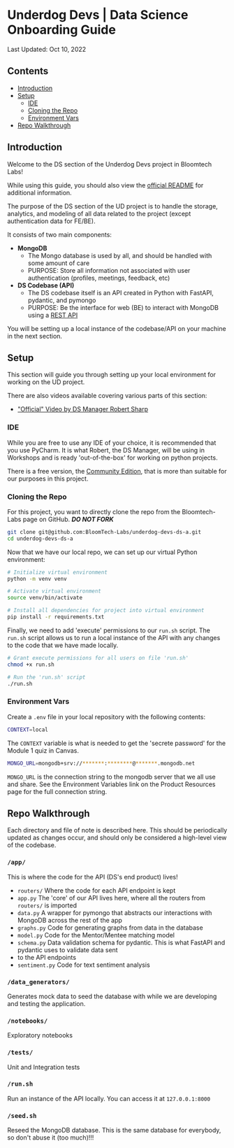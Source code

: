 # Underdog Devs | Data Science Onboarding Guide
Last Updated: Oct 10, 2022

## Contents
- [Introduction](#introduction)
- [Setup](#setup)
  - [IDE](#ide)
  - [Cloning the Repo](#cloning-the-repo) 
  - [Environment Vars](#environment-vars)
- [Repo Walkthrough](#repo-walkthrough)

## Introduction
Welcome to the DS section of the Underdog Devs project in Bloomtech Labs!

While using this guide, you should also view the 
[official README](https://github.com/BloomTech-Labs/underdog-devs-ds-a/blob/main/README.md) for additional information.

The purpose of the DS section of the UD project is to handle the storage, analytics, and modeling of all data related
to the project (except authentication data for FE/BE).

It consists of two main components:
- **MongoDB**
  - The Mongo database is used by all, and should be handled with some amount of care
  - PURPOSE: Store all information not associated with user authentication (profiles, meetings, feedback, etc)
- **DS Codebase (API)**
  - The DS codebase itself is an API created in Python with FastAPI, pydantic, and pymongo
  - PURPOSE: Be the interface for web (BE) to interact with MongoDB using a 
  [REST API](https://medium.com/@mwaysolutions/10-best-practices-for-better-restful-api-cbe81b06f291)

You will be setting up a local instance of the codebase/API on your machine in the next section.

## Setup
This section will guide you through setting up your local environment for working on the UD project.

There are also videos available covering various parts of this section:
- ["Official" Video by DS Manager Robert Sharp](https://www.youtube.com/watch?v=R6nxaN0HegA)

### IDE
While you are free to use any IDE of your choice, it is recommended that you use PyCharm. It is what Robert, the
DS Manager, will be using in Workshops and is ready 'out-of-the-box' for working on python projects.

There is a free version, the [Community Edition](https://www.jetbrains.com/pycharm/download/), that is more than 
suitable for our purposes in this project.

### Cloning the Repo
For this project, you want to directly clone the repo from the Bloomtech-Labs page on GitHub. ***DO NOT FORK***

```bash
git clone git@github.com:BloomTech-Labs/underdog-devs-ds-a.git
cd underdog-devs-ds-a
```

Now that we have our local repo, we can set up our virtual Python environment:

```bash
# Initialize virtual environment
python -m venv venv

# Activate virtual environment
source venv/bin/activate

# Install all dependencies for project into virtual environment
pip install -r requirements.txt
```

Finally, we need to add 'execute' permissions to our `run.sh` script. The `run.sh` script allows us to run a local
instance of the API with any changes to the code that we have made locally.

```bash
# Grant execute permissions for all users on file 'run.sh'
chmod +x run.sh

# Run the 'run.sh' script
./run.sh
```


### Environment Vars
Create a `.env` file in your local repository with the following contents:
```bash
CONTEXT=local
```
The `CONTEXT` variable is what is needed to get the 'secrete password' for the Module 1 quiz in Canvas.

```bash
MONGO_URL=mongodb+srv://*******:********@*******.mongodb.net
```
`MONGO_URL` is the connection string to the mongodb server that we all use and share. See the Environment Variables
link on the Product Resources page for the full connection string.


## Repo Walkthrough
Each directory and file of note is described here. This should be periodically updated as changes occur, and should
only be considered a high-level view of the codebase.

### `/app/`
This is where the code for the API (DS's end product) lives!
  - `routers/` Where the code for each API endpoint is kept
  - `app.py` The 'core' of our API lives here, where all the routers from `routers/` is imported
  - `data.py` A wrapper for pymongo that abstracts our interactions with MongoDB across the rest of the app
  - `graphs.py` Code for generating graphs from data in the database
  - `model.py` Code for the Mentor/Mentee matching model
  - `schema.py` Data validation schema for pydantic. This is what FastAPI and pydantic uses to validate data sent 
  - to the API endpoints
  - `sentiment.py` Code for text sentiment analysis

### `/data_generators/`
Generates mock data to seed the database with while we are developing and testing the application.

### `/notebooks/`
Exploratory notebooks

### `/tests/`
Unit and Integration tests

### `/run.sh`
Run an instance of the API locally. You can access it at `127.0.0.1:8000`

### `/seed.sh`
Reseed the MongoDB database. This is the same database for everybody, so don't abuse it (too much)!!!